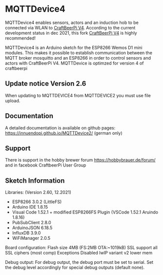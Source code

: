 # MQTTDevice4

MQTTDevice4 enables sensors, actors and an induction hob to be connected via WLAN to [CraftBeerPi V4](https://github.com/Manuel83/craftbeerpi4).
According to the current development status in dec 2021, this fork [CraftBeerPi V4](https://github.com/avollkopf/craftbeerpi4) is highly recommended!

MQTTDevice4 is an Arduino sketch for the ESP8266 Wemos D1 mini modules. This makes it possible to establish communication between the MQTT broker mosquitto and an ESP8266 in order to control sensors and actors with CraftBeerPi V4. MQTTDevice is optimzed for version 4 of craftbeerpi

## Update notice Version 2.6

When updating to MQTTDEVICE4 from MQTTDEVICE2 you must use file upload.

## Documentation

A detailed documentation is available on github pages: <https://innuendopi.github.io/MQTTDevice2/>
(german only)

## Support

There is support in the hobby brewer forum <https://hobbybrauer.de/forum/> and in facebook CraftbeerPi User Group

## Sketch Information

Libraries: (Version 2.60, 12.2021)

- ESP8266 3.0.2 (LittleFS)
- Arduino IDE 1.8.15
- Visual Code 1.52.1 + modified ESP8266FS Plugin (VSCode 1.52.1 Aruindo 1.8.16)
- PubSubClient 2.8.0
- ArduinoJSON 6.18.5
- InfluxDB 3.9.0
- WiFiManager 2.0.5

Board configuration:
Flash size 4MB (FS:2MB OTA:~1019kB)
SSL support all SSL ciphers (most comp)
Exceptions Disabled
IwIP variant v2 lower mem

Debug output:
For debug output, the debug port must be set to serial. Set the debug level accordingly for special debug outputs (default none).
